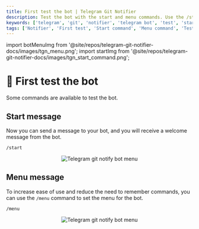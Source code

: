 ```yaml
---
title: First test the bot | Telegram Git Notifier
description: Test the bot with the start and menu commands. Use the /start and /menu commands to test the bot. Get the welcome message and set the menu for the bot.
keywords: ['telegram', 'git', 'notifier', 'telegram bot', 'test', 'start command', 'menu command', 'test bot', 'first test']
tags: ['Notifier', 'First test', 'Start command', 'Menu command', 'Test bot', 'Usage', 'Commands', 'Telegram Git Notifier Commands']
---
```


<head>
  <meta name="robots" content="index,follow" />
  <meta name="author" content="CSlant" />
</head>

import botMenuImg from '@site/repos/telegram-git-notifier-docs/images/tgn_menu.png';
import startImg from '@site/repos/telegram-git-notifier-docs/images/tgn_start_command.png';

# 🤖 First test the bot

Some commands are available to test the bot.

## Start message

Now you can send a message to your bot, and you will receive a welcome message from the bot.

```textmate
/start
```

<p align="center">
  <img src={startImg} alt="Telegram git notify bot menu" />
</p>

## Menu message

To increase ease of use and reduce the need to remember commands, you can use the `/menu` command to set the menu for the bot.

```textmate
/menu
```

<p align="center">
  <img src={botMenuImg} alt="Telegram git notify bot menu" />
</p>
